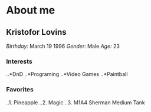# About me

## **Kristofor Lovins**
*Birthday:* March 19 1996
*Gender:* Male
*Age:* 23

### Interests
..*DnD
..*Programing
..*Video Games
..*Paintball

### Favorites
..1. Pineapple
..2. Magic
..3. M1A4 Sherman Medium Tank

